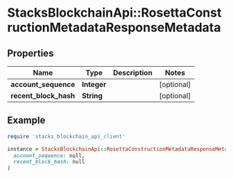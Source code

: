 # StacksBlockchainApi::RosettaConstructionMetadataResponseMetadata

## Properties

| Name | Type | Description | Notes |
| ---- | ---- | ----------- | ----- |
| **account_sequence** | **Integer** |  | [optional] |
| **recent_block_hash** | **String** |  | [optional] |

## Example

```ruby
require 'stacks_blockchain_api_client'

instance = StacksBlockchainApi::RosettaConstructionMetadataResponseMetadata.new(
  account_sequence: null,
  recent_block_hash: null
)
```

